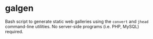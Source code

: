 # galgen

Bash script to generate static web galleries using the `convert` and `jhead` command-line utilities. No server-side programs (i.e. PHP, MySQL) required.
